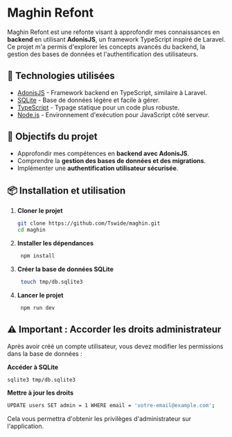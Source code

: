 # Maghin Refont

Maghin Refont est une refonte visant à approfondir mes connaissances en **backend** en utilisant **AdonisJS**, un framework TypeScript inspiré de Laravel. Ce projet m'a permis d'explorer les concepts avancés du backend, la gestion des bases de données et l'authentification des utilisateurs.

## 🚀 Technologies utilisées

- [AdonisJS](https://adonisjs.com/) - Framework backend en TypeScript, similaire à Laravel.
- [SQLite](https://www.sqlite.org/) - Base de données légère et facile à gérer.
- [TypeScript](https://www.typescriptlang.org/) - Typage statique pour un code plus robuste.
- [Node.js](https://nodejs.org/) - Environnement d'exécution pour JavaScript côté serveur.

## 🎯 Objectifs du projet

- Approfondir mes compétences en **backend avec AdonisJS**.  
- Comprendre la **gestion des bases de données et des migrations**.  
- Implémenter une **authentification utilisateur sécurisée**.  

## 📦 Installation et utilisation

1. **Cloner le projet**  
   ```sh
   git clone https://github.com/Tswide/maghin.git
   cd maghin
   ```
2. **Installer les dépendances**
   
    ```sh
     npm install
    ```

3. **Créer la base de données SQLite**
    ```sh
     touch tmp/db.sqlite3
    ```


4. **Lancer le projet**
   
    ```sh
     npm run dev
    ```

## ⚠️ Important : Accorder les droits administrateur
Après avoir créé un compte utilisateur, vous devez modifier les permissions dans la base de données :

  **Accéder à SQLite**
  
  ```sh
  sqlite3 tmp/db.sqlite3
  ```
  
  **Mettre à jour les droits**
  
  ```sh
  UPDATE users SET admin = 1 WHERE email = 'votre-email@example.com';
  ```
Cela vous permettra d'obtenir les privilèges d'administrateur sur l'application.
